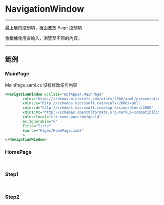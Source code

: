 # NavigationWindow

---

最上層的控制項，裡面要放 Page 控制項

會根據使用者輸入，瀏覽至不同的內容。

---

## 範例

### MainPage

MainPage.xaml.cs 沒有修改任何內容

```xml
<NavigationWindow x:Class="WpfApp14.MainPage"
        xmlns="http://schemas.microsoft.com/winfx/2006/xaml/presentation"
        xmlns:x="http://schemas.microsoft.com/winfx/2006/xaml"
        xmlns:d="http://schemas.microsoft.com/expression/blend/2008"
        xmlns:mc="http://schemas.openxmlformats.org/markup-compatibility/2006"
        xmlns:local="clr-namespace:WpfApp14"
        mc:Ignorable="d"
        Title="Title"
        Source="Pages/HomePage.xaml"
        >
</NavigationWindow>
```

### HomePage

```xml

```

```csharp

```

### Step1

```xml

```

```csharp

```

### Step2

```xml

```

```csharp

```